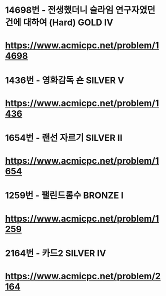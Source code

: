 # 14698번 - 전생했더니 슬라임 연구자였던 건에 대하여 (Hard) GOLD IV
# https://www.acmicpc.net/problem/14698

# 1436번 - 영화감독 숀 SILVER V
# https://www.acmicpc.net/problem/1436

# 1654번 - 랜선 자르기 SILVER II
# https://www.acmicpc.net/problem/1654

# 1259번 - 팰린드롬수 BRONZE I
# https://www.acmicpc.net/problem/1259

# 2164번 - 카드2 SILVER IV
# https://www.acmicpc.net/problem/2164